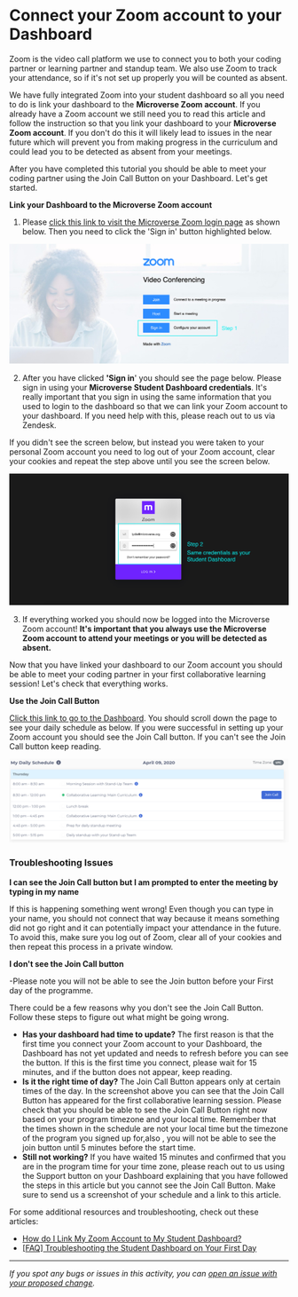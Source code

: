 # Connect your Zoom account to your Dashboard

Zoom is the video call platform we use to connect you to both your coding partner or learning partner and standup team. We also use Zoom to track your attendance, so if it's not set up properly you will be counted as absent. 

We have fully integrated Zoom into your student dashboard so all you need to do is link your dashboard to the **Microverse Zoom account**. If you already have a Zoom account we still need you to read this article and follow the instruction so that you link your dashboard to your **Microverse Zoom account**. If you don't do this it will likely lead to issues in the near future which will prevent you from making progress in the curriculum and could lead you to be detected as absent from your meetings.

After you have completed this tutorial you should be able to meet your coding partner using the Join Call Button on your Dashboard. Let's get started.

**Link your Dashboard to the Microverse Zoom account**

1. Please [click this link to visit the Microverse Zoom login page](https://microverse.zoom.us/) as shown below. Then you need to click the 'Sign in' button highlighted below.

![images/connect-your-zoom-account-to-your-dashboard1.png](images/connect-your-zoom-account-to-your-dashboard1.png)

2. After you have clicked **'Sign in**' you should see the page below. Please sign in using your **Microverse Student Dashboard credentials**. It's really important that you sign in using the same information that you used to login to the dashboard so that we can link your Zoom account to your dashboard. If you need help with this, please reach out to us via Zendesk.

If you didn't see the screen below, but instead you were taken to your personal Zoom account you need to log out of your Zoom account, clear your cookies and repeat the step above until you see the screen below.

![images/connect-your-zoom-account-to-your-dashboard2.png](images/connect-your-zoom-account-to-your-dashboard2.png)

3. If everything worked you should now be logged into the Microverse Zoom account! **It's important that you always use the Microverse Zoom account to attend your meetings or you will be detected as absent.**

Now that you have linked your dashboard to our Zoom account you should be able to meet your coding partner in your first collaborative learning session! Let's check that everything works.

**Use the Join Call Button**

[Click this link to go to the Dashboard](https://dashboard.microverse.org/dashboard). You should scroll down the page to see your daily schedule as below. If you were successful in setting up your Zoom account you should see the Join Call button. If you can't see the Join Call button keep reading.

![images/connect-your-zoom-account-to-your-dashboard3.png](images/connect-your-zoom-account-to-your-dashboard3.png)

### Troubleshooting Issues

**I can see the Join Call button but I am prompted to enter the meeting by typing in my name**

If this is happening something went wrong! Even though you can type in your name, you should not connect that way because it means something did not go right and it can potentially impact your attendance in the future. To avoid this, make sure you log out of Zoom, clear all of your cookies and then repeat this process in a private window.

**I don't see the Join Call button**

-Please note you will not be able to see the Join button before your First day of the programme. 

There could be a few reasons why you don't see the Join Call Button. Follow these steps to figure out what might be going wrong. 

- **Has your dashboard had time to update?** The first reason is that the first time you connect your Zoom account to your Dashboard, the Dashboard has not yet updated and needs to refresh before you can see the button. If this is the first time you connect, please wait for 15 minutes, and if the button does not appear, keep reading.
- **Is it the right time of day?** The Join Call Button appears only at certain times of the day. In the screenshot above you can see that the Join Call Button has appeared for the first collaborative learning session. Please check that you should be able to see the Join Call Button right now based on your program timezone and your local time. Remember that the times shown in the schedule are not your local time but the timezone of the program you signed up for,also , you will not be able to see the join button until 5 minutes before the start time.
- **Still not working?** If you have waited 15 minutes and confirmed that you are in the program time for your time zone, please reach out to us using the Support button on your Dashboard explaining that you have followed the steps in this article but you cannot see the Join Call Button. Make sure to send us a screenshot of your schedule and a link to this article.

For some additional resources and troubleshooting, check out these articles:
- [How do I Link My Zoom Account to My Student Dashboard?](https://microverse.zendesk.com/hc/en-us/articles/360045950154-How-to-Link-Your-Zoom-Account-to-Your-Student-Dashboard)
- [[FAQ] Troubleshooting the Student Dashboard on Your First Day](https://microverse.zendesk.com/hc/en-us/articles/9560319553683--FAQ-Troubleshooting-the-Student-Dashboard-on-Your-First-Day-)
------

_If you spot any bugs or issues in this activity, you can [open an issue with your proposed change](https://github.com/microverseinc/curriculum-transversal-skills/blob/main/git-github/articles/open_issue.md)._
